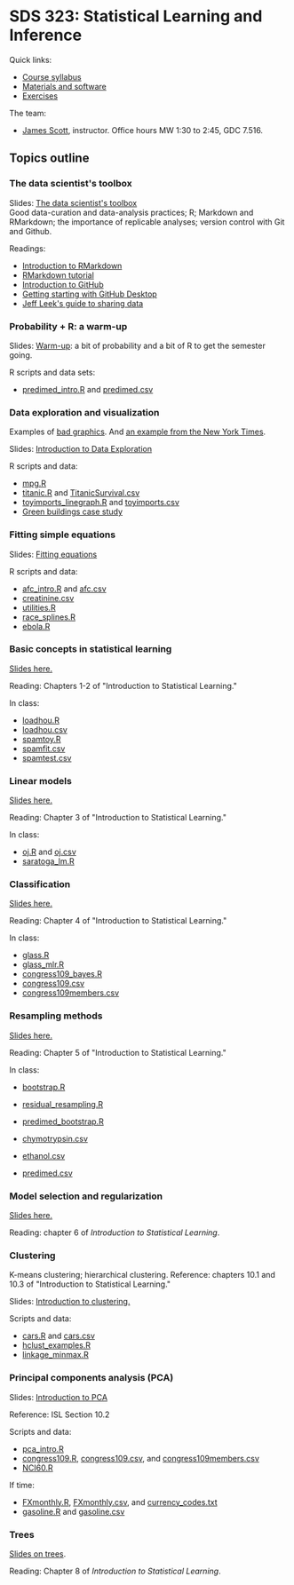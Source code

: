 # SDS 323: Statistical Learning and Inference

Quick links:
- [Course syllabus](./ref/SDS323_Spring2020_Syllabus.pdf)  
- [Materials and software](materials.md)    
- [Exercises](./exercises/)  

The team:  
- [James Scott](https://jgscott.github.io/), instructor.  Office hours MW 1:30 to 2:45, GDC 7.516.  



## Topics outline


### The data scientist's toolbox

Slides: [The data scientist's toolbox](../slides/00_toolbox/00_datascience_toolbox.pdf)  
Good data-curation and data-analysis practices; R; Markdown and RMarkdown; the importance of replicable analyses; version control with Git and Github.

Readings:  
- [Introduction to RMarkdown](http://rmarkdown.rstudio.com)  
- [RMarkdown tutorial](https://rmarkdown.rstudio.com/lesson-1.html)  
- [Introduction to GitHub](https://guides.github.com/activities/hello-world/)   
- [Getting starting with GitHub Desktop](https://help.github.com/en/desktop/getting-started-with-github-desktop)  
- [Jeff Leek's guide to sharing data](https://github.com/jtleek/datasharing)  


### Probability + R: a warm-up

Slides: [Warm-up](http://rpubs.com/jgscott/intro_probability): a bit of probability and a bit of R to get the semester going.

R scripts and data sets:  
- [predimed_intro.R](R/predimed_intro.R) and [predimed.csv](data/predimed.csv)   


### Data exploration and visualization

Examples of [bad graphics](ref/badgraphics.pdf).  And [an example from the New York Times](https://www.nytimes.com/interactive/2018/08/30/climate/how-much-hotter-is-your-hometown.html).  

Slides: [Introduction to Data Exploration](http://rpubs.com/jgscott/data_exploration)  

R scripts and data:  
- [mpg.R](R/mpg.R)  
- [titanic.R](R/titanic.R) and [TitanicSurvival.csv](data/TitanicSurvival.csv)  
- [toyimports_linegraph.R](R/toyimports_linegraph.R) and [toyimports.csv](data/toyimports.csv)  
- [Green buildings case study](exercises/green_buildings.md)  


### Fitting simple equations

Slides: [Fitting equations](../slides/fitting_equations)  
  
R scripts and data:    
- [afc_intro.R](./R/afc_intro.R) and [afc.csv](data/afc.csv)
- [creatinine.csv](data/creatinine.csv)  
- [utilities.R](./R/utilities.R)  
- [race_splines.R](./R/race_splines.R)  
- [ebola.R](./R/ebola.R)  


### Basic concepts in statistical learning

[Slides here.](http://rpubs.com/jgscott/introlearning)

Reading: Chapters 1-2 of "Introduction to Statistical Learning."

In class:  
- [loadhou.R](r/loadhou.R)  
- [loadhou.csv](data/loadhou.csv)  
- [spamtoy.R](r/spamtoy.r)  
- [spamfit.csv](data/spamfit.csv)   
- [spamtest.csv](data/spamtest.csv)   


### Linear models

[Slides here.](http://rpubs.com/jgscott/linear_regression)

Reading: Chapter 3 of "Introduction to Statistical Learning."

In class:  
- [oj.R](r/oj.R) and [oj.csv](data/oj.csv)   
- [saratoga_lm.R](r/saratoga_lm.R)  


### Classification

[Slides here.](http://rpubs.com/jgscott/classification)

Reading: Chapter 4 of "Introduction to Statistical Learning."

In class:  
- [glass.R](r/glass.R)  
- [glass_mlr.R](r/glass_mlr.R)  
- [congress109_bayes.R](r/congress109_bayes.R)  
- [congress109.csv](data/congress109.csv)   
- [congress109members.csv](data/congress109members.csv)   


### Resampling methods 

[Slides here.](http://rpubs.com/jgscott/resampling)    
  
Reading: Chapter 5 of "Introduction to Statistical Learning."

In class:  
- [bootstrap.R](r/bootstrap.R)  
- [residual_resampling.R](r/residual_resampling.R)  
- [predimed_bootstrap.R](data/predimed_bootstrap.R)    

- [chymotrypsin.csv](data/chymotrypsin.csv)   
- [ethanol.csv](data/ethanol.csv)    
- [predimed.csv](data/predimed.csv)    


### Model selection and regularization  

[Slides here.](http://rpubs.com/jgscott/selection_regularization)  

Reading: chapter 6 of _Introduction to Statistical Learning_.  



### Clustering

K-means clustering; hierarchical clustering.  Reference: chapters 10.1 and 10.3 of "Introduction to Statistical Learning."

Slides: [Introduction to clustering.](http://rpubs.com/jgscott/clustering)    

Scripts and data:  
- [cars.R](R/cars.R) and [cars.csv](data/cars.csv) 
- [hclust_examples.R](R/hclust_examples.R)   
- [linkage_minmax.R](R/linkage_minmax.R)   
<!-- - [we8there.R](R/we8there.R)   -->  


### Principal components analysis (PCA)

Slides: [Introduction to PCA](http://rpubs.com/jgscott/PCA)    

Reference: ISL Section 10.2 


Scripts and data:  
- [pca_intro.R](R/pca_intro.R)  
- [congress109.R](R/congress109.R), [congress109.csv](data/congress109.csv), and [congress109members.csv](data/congress109members.csv)  
- [NCI60.R](R/NCI60.R)  

If time:  
- [FXmonthly.R](R/FXmonthly.R), [FXmonthly.csv](data/FXmonthly.csv), and [currency_codes.txt](data/currency_codes.txt)    
- [gasoline.R](R/gasoline.R) and [gasoline.csv](data/gasoline.csv)   



### Trees

[Slides on trees](notes/trees.pdf).  

Reading: Chapter 8 of _Introduction to Statistical Learning_.


